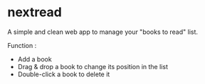 # nextread

A simple and clean web app to manage your "books to read" list.

Function :
- Add a book
- Drag & drop a book to change its position in the list
- Double-click a book to delete it
